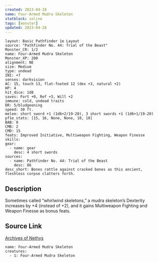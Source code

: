 ```yaml
---
created: 2023-04-28
name: Four-Armed Mudra Skeleton
statblock: inline
tags: [monster]
updated: 2023-04-28
---
```

```statblock
layout: Basic Pathfinder 1e Layout
source: "Pathfinder No. 44: Trial of the Beast"
Monster_CR: 1/2
name: Four-Armed Mudra Skeleton
Monster_XP: 200
alignment: NE
size: Medium
type: undead
INI: +7
senses: darkvision
AC: 15, touch 13, flat-footed 12 (dex +3, natural +2)
HP: 4
hit_dice: 1d8
saves: Fort +0, Ref +3, Will +2
immune: cold, undead traits
DR: 5/bludgeoning
speed: 30 ft.
melee: short sword +1 (1d6+2/19-20), 3 short swords +1 (1d6+1/19-20)
pf1e_stats: [15, 16, None, None, 10, 10]
BAB: 0
CMB: 2
CMD: 15
feats: Improved Initiative, Multiweapon Fighting, Weapon Finesse
skills: 
gear:
  - name: gear
    desc: 4 short swords
sources:
  - name: Pathfinder No. 44: Trial of the Beast
    desc: 86
desc_short: Bones rattle against cracked bones as this ancient, fleshless corpse clatters forth.
```
## Description
Sometimes called “whirlwind skeletons,” a mudra skeleton’s Dexterity increases by +4 (instead of +2), and it gains Multiweapon Fighting and Weapon Finesse as bonus feats.
## Source Link
[Archives of Nethys](https://aonprd.com/MonsterDisplay.aspx?ItemName=Four-Armed%20Mudra%20Skeleton)
```encounter-table
name: Four-Armed Mudra Skeleton
creatures:
  - 1: Four-Armed Mudra Skeleton
```
